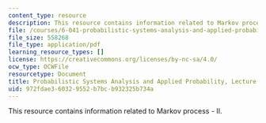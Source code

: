 ```yaml
---
content_type: resource
description: This resource contains information related to Markov process - II.
file: /courses/6-041-probabilistic-systems-analysis-and-applied-probability-fall-2010/972fdae360329552b7bcb932325b734a_MIT6_041F10_L17.pdf
file_size: 558268
file_type: application/pdf
learning_resource_types: []
license: https://creativecommons.org/licenses/by-nc-sa/4.0/
ocw_type: OCWFile
resourcetype: Document
title: Probabilistic Systems Analysis and Applied Probability, Lecture 17
uid: 972fdae3-6032-9552-b7bc-b932325b734a
---
```

This resource contains information related to Markov process - II.
